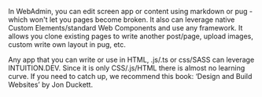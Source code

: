 In WebAdmin, you can edit screen app or content using markdown or pug - which won't let you pages become broken. It also can leverage  native Custom Elements/standard Web Components and use any framework. It allows you clone existing pages to write another post/page, upload images, custom write own layout in pug, etc.

Any app that you can write or use in HTML, .js/.ts or css/SASS can leverage INTUITION.DEV. Since it is only CSS/.js/HTML there is almost no learning curve.  If you need to catch up, we recommend this book: ‘Design and Build Websites’ by Jon Duckett.